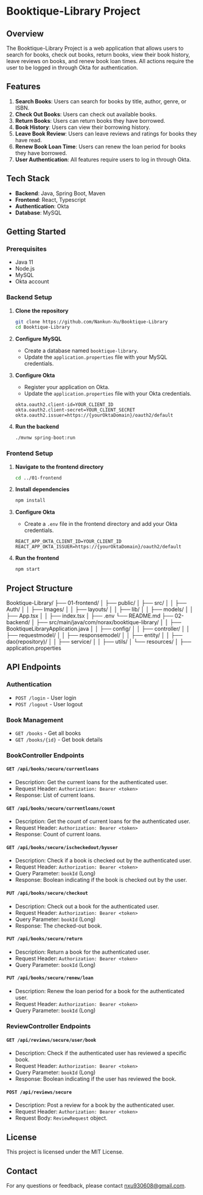 # Booktique-Library Project

## Overview
The Booktique-Library Project is a web application that allows users to search for books, check out books, return books, view their book history, leave reviews on books, and renew book loan times. All actions require the user to be logged in through Okta for authentication.

## Features
1. **Search Books**: Users can search for books by title, author, genre, or ISBN.
2. **Check Out Books**: Users can check out available books.
3. **Return Books**: Users can return books they have borrowed.
4. **Book History**: Users can view their borrowing history.
5. **Leave Book Review**: Users can leave reviews and ratings for books they have read.
6. **Renew Book Loan Time**: Users can renew the loan period for books they have borrowed.
7. **User Authentication**: All features require users to log in through Okta.

## Tech Stack
- **Backend**: Java, Spring Boot, Maven
- **Frontend**: React, Typescript
- **Authentication**: Okta
- **Database**: MySQL

## Getting Started

### Prerequisites
- Java 11
- Node.js
- MySQL
- Okta account

### Backend Setup

1. **Clone the repository**
    ```sh
    git clone https://github.com/Nankun-Xu/Booktique-Library
    cd Booktique-Library
    ```

2. **Configure MySQL**
    - Create a database named `booktique-library`.
    - Update the `application.properties` file with your MySQL credentials.


3. **Configure Okta**
    - Register your application on Okta.
    - Update the `application.properties` file with your Okta credentials.
    
    ```properties
    okta.oauth2.client-id=YOUR_CLIENT_ID
    okta.oauth2.client-secret=YOUR_CLIENT_SECRET
    okta.oauth2.issuer=https://{yourOktaDomain}/oauth2/default
    ```

4. **Run the backend**
    ```sh
    ./mvnw spring-boot:run
    ```

### Frontend Setup

1. **Navigate to the frontend directory**
    ```sh
    cd ../01-frontend
    ```

2. **Install dependencies**
    ```sh
    npm install
    ```

3. **Configure Okta**
    - Create a `.env` file in the frontend directory and add your Okta credentials.
    
    ```env
    REACT_APP_OKTA_CLIENT_ID=YOUR_CLIENT_ID
    REACT_APP_OKTA_ISSUER=https://{yourOktaDomain}/oauth2/default
    ```

4. **Run the frontend**
    ```sh
    npm start
    ```

## Project Structure
Booktique-Library/
├── 01-frontend/
│ ├── public/
│ ├── src/
│ │ ├── Auth/
│ │ ├── Images/
│ │ ├── layouts/
│ │ ├── lib/
│ │ ├── models/
│ │ ├── App.tsx
│ │ ├── index.tsx
│ ├── .env
└── README.md
├── 02-backend/
│ ├── src/main/java/com/norax/booktique-library/
│ │ ├── BooktiqueLibraryApplication.java
│ │ ├── config/
│ │ ├── controller/
│ │ ├── requestmodel/
│ │ ├── responsemodel/
│ │ ├── entity/
│ │ ├── dao(repository)/
│ │ ├── service/
│ │ ├── utils/
│ └── resources/
│ ├── application.properties



## API Endpoints

### Authentication
- `POST /login` - User login
- `POST /logout` - User logout

### Book Management
- `GET /books` - Get all books
- `GET /books/{id}` - Get book details

### BookController Endpoints

#### `GET /api/books/secure/currentloans`
- Description: Get the current loans for the authenticated user.
- Request Header: `Authorization: Bearer <token>`
- Response: List of current loans.

#### `GET /api/books/secure/currentloans/count`
- Description: Get the count of current loans for the authenticated user.
- Request Header: `Authorization: Bearer <token>`
- Response: Count of current loans.

#### `GET /api/books/secure/ischeckedout/byuser`
- Description: Check if a book is checked out by the authenticated user.
- Request Header: `Authorization: Bearer <token>`
- Query Parameter: `bookId` (Long)
- Response: Boolean indicating if the book is checked out by the user.

#### `PUT /api/books/secure/checkout`
- Description: Check out a book for the authenticated user.
- Request Header: `Authorization: Bearer <token>`
- Query Parameter: `bookId` (Long)
- Response: The checked-out book.

#### `PUT /api/books/secure/return`
- Description: Return a book for the authenticated user.
- Request Header: `Authorization: Bearer <token>`
- Query Parameter: `bookId` (Long)

#### `PUT /api/books/secure/renew/loan`
- Description: Renew the loan period for a book for the authenticated user.
- Request Header: `Authorization: Bearer <token>`
- Query Parameter: `bookId` (Long)

### ReviewController Endpoints

#### `GET /api/reviews/secure/user/book`
- Description: Check if the authenticated user has reviewed a specific book.
- Request Header: `Authorization: Bearer <token>`
- Query Parameter: `bookId` (Long)
- Response: Boolean indicating if the user has reviewed the book.

#### `POST /api/reviews/secure`
- Description: Post a review for a book by the authenticated user.
- Request Header: `Authorization: Bearer <token>`
- Request Body: `ReviewRequest` object.

## License
This project is licensed under the MIT License.

## Contact
For any questions or feedback, please contact nxu930608@gmail.com.





